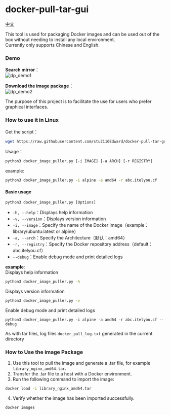 # docker-pull-tar-gui

[中文](https://github.com/stu2116Edward/docker-pull-tar-gui/blob/main/README.zh-CN.md#%E5%A6%82%E4%BD%95%E4%BD%BF%E7%94%A8%E9%95%9C%E5%83%8F%E5%8C%85)  

This tool is used for packaging Docker images and can be used out of the box without needing to install any local environment.  
Currently only supports Chinese and English.


### Demo  
**Search mirror**：  
![dp_demo1](https://github.com/user-attachments/assets/6d907bb9-bbee-4197-a3b5-dfd9358abf9d)  

**Download the image package**：  
![dp_demo2](https://github.com/user-attachments/assets/fc998a5d-7671-449c-a2d1-5ad6249eca62)  

The purpose of this project is to facilitate the use for users who prefer graphical interfaces.


### How to use it in Linux
Get the script：
```bash
wget https://raw.githubusercontent.com/stu2116Edward/docker-pull-tar-gui/refs/heads/main/docker_image_puller.py
```
Usage：
```bash
python3 docker_image_puller.py [-i IMAGE] [-a ARCH] [-r REGISTRY]
```
example:
```bash
python3 docker_image_puller.py -i alpine -a amd64 -r abc.itelyou.cf
```
#### Basic usage
```
python3 docker_image_puller.py [Options]
```
- `-h, --help`：Displays help information
- `-v, --version`：Displays version information
- `-i, --image`：Specify the name of the Docker image（example：library/ubuntu:latest or alpine）
- `-a, --arch`：Specify the Architecture（默认：amd64）
- `-r, --registry`：Specify the Docker repository address（default：abc.itelyou.cf）
- `--debug`：Enable debug mode and print detailed logs

**example**:  
Displays help information
```bash
python3 docker_image_puller.py -h
```
Displays version information
```bash
python3 docker_image_puller.py -v
```
Enable debug mode and print detailed logs
```
python3 docker_image_puller.py -i alpine -a amd64 -r abc.itelyou.cf --debug
```
As with tar files, log files `docker_pull_log.txt` generated in the current directory

### How to Use the image Package

1. Use this tool to pull the image and generate a .tar file, for example `library_nginx_amd64.tar`.  
2. Transfer the .tar file to a host with a Docker environment.
3. Run the following command to import the image:
```bash
docker load -i library_nginx_amd64.tar
```
4. Verify whether the image has been imported successfully.
```bash
docker images
```
